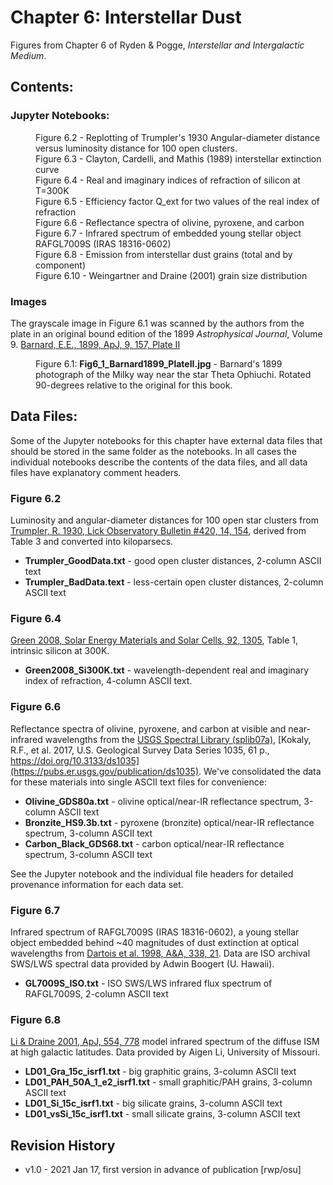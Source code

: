 # Chapter 6: Interstellar Dust

Figures from Chapter 6 of Ryden & Pogge, *Interstellar and Intergalactic Medium*.

## Contents:

### Jupyter Notebooks:
<dl>
<dd>Figure 6.2 - Replotting of Trumpler's 1930 Angular-diameter distance versus luminosity distance for 100 open clusters.
<dd>Figure 6.3 - Clayton, Cardelli, and Mathis (1989) interstellar extinction curve
<dd>Figure 6.4 - Real and imaginary indices of refraction of silicon at T=300K
<dd>Figure 6.5 - Efficiency factor Q_ext for two values of the real index of refraction
<dd>Figure 6.6 - Reflectance spectra of olivine, pyroxene, and carbon
<dd>Figure 6.7 - Infrared spectrum of embedded young stellar object RAFGL7009S (IRAS 18316-0602)
<dd>Figure 6.8 - Emission from interstellar dust grains (total and by component)
<dd>Figure 6.10 - Weingartner and Draine (2001) grain size distribution
</dl>

### Images
The grayscale image in Figure 6.1 was scanned by the authors from the plate in an original bound
edition of the 1899 *Astrophysical Journal*, Volume 9. 
[Barnard, E.E., 1899, ApJ, 9, 157, Plate II](https://ui.adsabs.harvard.edu/abs/1899ApJ.....9..157B)
<dl>
  <dd>Figure 6.1: <b>Fig6_1_Barnard1899_PlateII.jpg</b> - Barnard's 1899 photograph of the Milky way near the star Theta Ophiuchi.  Rotated 90-degrees
  relative to the original for this book.
</dl>

## Data Files:

Some of the Jupyter notebooks for this chapter have external data files that should be stored in the same folder as the notebooks.  In all
cases the individual notebooks describe the contents of the data files, and all data files have explanatory comment headers.

### Figure 6.2
Luminosity and angular-diameter distances for 100 open star clusters from 
[Trumpler, R. 1930, Lick Observatory Bulletin #420, 14, 154](https://ui.adsabs.harvard.edu/abs/1930LicOB..14..154T), derived from Table 3
and converted into kiloparsecs. 
 * **Trumpler_GoodData.txt** - good open cluster distances, 2-column ASCII text
 * **Trumpler_BadData.text** - less-certain open cluster distances, 2-column ASCII text

### Figure 6.4
[Green 2008, Solar Energy Materials and Solar Cells, 92, 1305](https://www.sciencedirect.com/science/article/pii/S0927024808002158), Table 1, intrinsic silicon at 300K.
 * **Green2008_Si300K.txt** - wavelength-dependent real and imaginary index of refraction, 4-column ASCII text.
 
### Figure 6.6
Reflectance spectra of olivine, pyroxene, and carbon at visible and near-infrared wavelengths from
the [USGS Spectral Library (splib07a)](https://crustal.usgs.gov/speclab/QueryAll07a.php), 
[Kokaly, R.F., et al. 2017, U.S. Geological Survey Data Series 1035, 61 p., https://doi.org/10.3133/ds1035](https://pubs.er.usgs.gov/publication/ds1035).
We've consolidated the data for these materials into single ASCII text files for convenience:
 * **Olivine_GDS80a.txt** - olivine optical/near-IR reflectance spectrum, 3-column ASCII text
 * **Bronzite_HS9.3b.txt** - pyroxene (bronzite) optical/near-IR reflectance spectrum, 3-column ASCII text
 * **Carbon_Black_GDS68.txt** - carbon optical/near-IR reflectance spectrum, 3-column ASCII text

See the Jupyter notebook and the individual file headers for detailed provenance information for each data set.

### Figure 6.7
Infrared spectrum of RAFGL7009S (IRAS 18316-0602), a young stellar object embedded behind ~40 magnitudes of dust extinction at optical wavelengths from 
[Dartois et al. 1998, A&A, 338, 21](https://ui.adsabs.harvard.edu/abs/1998A%26A...338L..21D).  Data are ISO archival SWS/LWS spectral data provided by 
Adwin Boogert (U. Hawaii).
 * **GL7009S_ISO.txt** - ISO SWS/LWS infrared flux spectrum of RAFGL7009S, 2-column ASCII text

### Figure 6.8
[Li & Draine 2001, ApJ, 554, 778](https://ui.adsabs.harvard.edu/abs/2001ApJ...554..778L/abstract) model infrared
spectrum of the diffuse ISM at high galactic latitudes. Data provided by Aigen Li, University of Missouri.
 * **LD01_Gra_15c_isrf1.txt** - big graphitic grains, 3-column ASCII text
 * **LD01_PAH_50A_1_e2_isrf1.txt** - small graphitic/PAH grains, 3-column ASCII text
 * **LD01_Si_15c_isrf1.txt** - big silicate grains, 3-column ASCII text
 * **LD01_vsSi_15c_isrf1.txt** - small silicate grains, 3-column ASCII text

## Revision History

* v1.0 - 2021 Jan 17, first version in advance of publication [rwp/osu]
